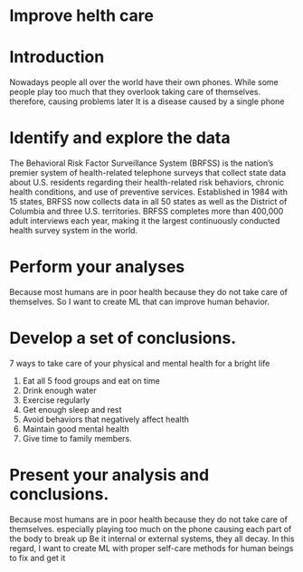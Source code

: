 # Improve helth care
# Introduction
Nowadays people all over the world have their own phones. While some people play too much that they overlook taking care of themselves. 
therefore, causing problems later It is a disease caused by a single phone

# Identify and explore the data 
The Behavioral Risk Factor Surveillance System (BRFSS) is the nation’s premier system of health-related telephone surveys that collect state data about U.S. residents regarding their health-related risk behaviors,
chronic health conditions, and use of preventive services. Established in 1984 with 15 states, BRFSS now collects data in all 50 states as well as the District of Columbia and three U.S. territories.
BRFSS completes more than 400,000 adult interviews each year, making it the largest continuously conducted health survey system in the world.

# Perform your analyses 
Because most humans are in poor health because they do not take care of themselves. So I want to create ML that can improve human behavior.

# Develop a set of conclusions.
7 ways to take care of your physical and mental health for a bright life
1. Eat all 5 food groups and eat on time 
2. Drink enough water
3. Exercise regularly 
4. Get enough sleep and rest
5. Avoid behaviors that negatively affect health 
6. Maintain good mental health 
7. Give time to family members.

# Present your analysis and conclusions. 
Because most humans are in poor health because they do not take care of themselves. especially playing too much on the phone causing each part of the body to break up Be it internal or external systems, they all decay. 
In this regard, I want to create ML with proper self-care methods for human beings to fix and get it
